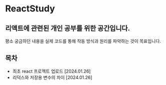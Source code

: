 # ReactStudy
리액트에 관련된 개인 공부를 위한 공간입니다.
------------

평소 궁금하던 내용을 실제 코드를 통해 작동 방식과 원리를 파악하는 것이 목표입니다.

## 목차
- 최초 react 프로젝트 업로드 [2024.01.26]
- 리덕스와 저장용 변수의 차이 [2024.01.26]
